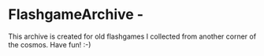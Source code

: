 # FlashgameArchive -

This archive is created for old flashgames I collected from another corner of the cosmos. Have fun! :-)
